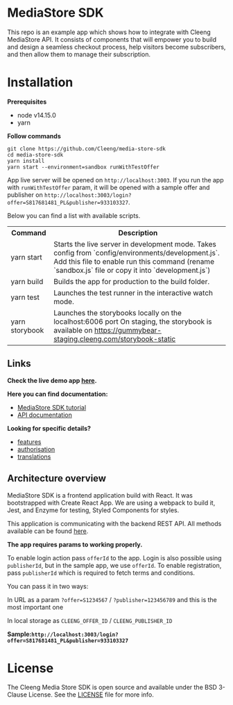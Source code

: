 # MediaStore SDK

This repo is an example app which shows how to integrate with Cleeng MediaStore API. It consists of components that will empower you to build and design a seamless checkout process, help visitors become subscribers, and then allow them to manage their subscription.

# Installation

**Prerequisites**

- node v14.15.0
- yarn

**Follow commands**

```
git clone https://github.com/Cleeng/media-store-sdk
cd media-store-sdk
yarn install
yarn start --environment=sandbox runWithTestOffer
```

App live server will be opened on `http://localhost:3003`.
If you run the app with `runWithTestOffer` param, it will be opened with a sample offer and publisher on `http://localhost:3003/login?offer=S817681481_PL&publisher=933103327`.

Below you can find a list with available scripts.

<table>
<tr>
    <th>Command</th>
    <th>Description</th>
</tr>
<tr><td>yarn start</td>
<td>Starts the live server in development mode. Takes config from `config/environments/development.js`. Add this file to enable run this command (rename `sandbox.js` file or copy it into `development.js`)
  </td></tr>
<tr><td>yarn build</td>
<td>Builds the app for production to the build folder.
  </td></tr>
<tr><td>yarn test</td>
  <td>
   Launches the test runner in the interactive watch mode.
  </td></tr>
<tr><td>yarn storybook</td>
  <td>
  Launches the storybooks locally on the localhost:6006 port 
  On staging, the storybook is available on <a href="https://gummybear-staging.cleeng.com/storybook-static">https://gummybear-staging.cleeng.com/storybook-static</a>
  </td></tr>
</table>

## Links

**Check the live demo app [here](https://mediastoresdk-demo.cleeng.com/login?offer=S817681481_PL&publisher=933103327).**

**Here you can find documentation:**

- [MediaStore SDK tutorial](https://developers.apidoc.cleeng.com/docs/what-is-mediastore-sdk)
- [API documentation](https://developers.apidoc.cleeng.com/reference/getting-started)

**Looking for specific details?**

- [features](https://developers.apidoc.cleeng.com/docs/what-is-mediastore-sdk#features)
- [authorisation](https://developers.apidoc.cleeng.com/docs/what-is-mediastore-sdk#authorisation)
- [translations](https://developers.apidoc.cleeng.com/docs/what-is-mediastore-sdk#translation)

## Architecture overview

MediaStore SDK is a frontend application build with React. It was bootstrapped with Create React App. We are using a webpack to build it, Jest, and Enzyme for testing, Styled Components for styles.

This application is communicating with the backend REST API. All methods available can be found [here](https://developers.apidoc.cleeng.com/reference/getting-started).

<b>The app requires params to working properly. </b>

To enable login action pass `offerId` to the app. Login is also possible using `publisherId`, but in the sample app, we use `offerId`.
To enable registration, pass `publisherId` which is required to fetch terms and conditions.

You can pass it in two ways:

In URL as a param `?offer=S1234567` / `?publisher=123456789` and this is the most important one

In local storage as `CLEENG_OFFER_ID` / `CLEENG_PUBLISHER_ID`

<b>Sample:`http://localhost:3003/login?offer=S817681481_PL&publisher=933103327`</b>

# License

The Cleeng Media Store SDK is open source and available under the BSD 3-Clause License. See the [LICENSE](LICENSE.md) file for more info.
